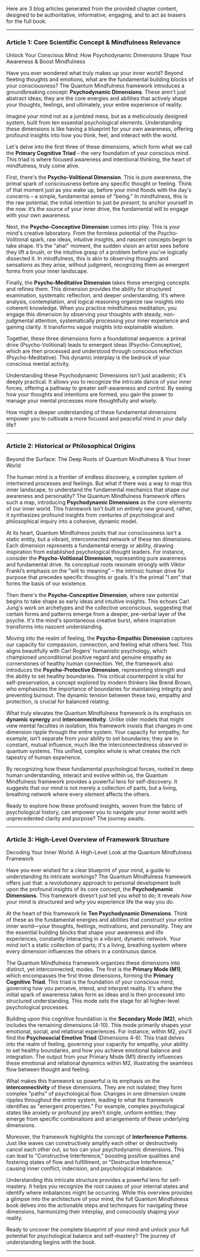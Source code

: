 Here are 3 blog articles generated from the provided chapter content, designed to be authoritative, informative, engaging, and to act as teasers for the full book.

---

### Article 1: Core Scientific Concept & Mindfulness Relevance

 Unlock Your Conscious Mind: How Psychodynamic Dimensions Shape Your Awareness & Boost Mindfulness



Have you ever wondered what truly makes up your inner world? Beyond fleeting thoughts and emotions, what are the fundamental building blocks of your consciousness? The Quantum Mindfulness framework introduces a groundbreaking concept: **Psychodynamic Dimensions**. These aren't just abstract ideas; they are the core energies and abilities that actively shape your thoughts, feelings, and ultimately, your entire experience of reality.

Imagine your mind not as a jumbled mess, but as a meticulously designed system, built from ten essential psychological elements. Understanding these dimensions is like having a blueprint for your own awareness, offering profound insights into how you think, feel, and interact with the world.

Let's delve into the first three of these dimensions, which form what we call the **Primary Cognitive Triad** – the very foundation of your conscious mind. This triad is where focused awareness and intentional thinking, the heart of mindfulness, truly come alive.

First, there's the **Psycho-Volitional Dimension**. This is pure awareness, the primal spark of consciousness before any specific thought or feeling. Think of that moment just as you wake up, before your mind floods with the day's concerns – a simple, fundamental sense of "being." In mindfulness, this is the raw potential, the initial intention to just *be present*, to anchor yourself in the now. It’s the source of your inner drive, the fundamental will to engage with your own awareness.

Next, the **Psycho-Conceptive Dimension** comes into play. This is your mind's creative laboratory. From the formless potential of the Psycho-Volitional spark, raw ideas, intuitive insights, and nascent concepts begin to take shape. It’s the "aha!" moment, the sudden vision an artist sees before they lift a brush, or the intuitive grasp of a problem before you've logically dissected it. In mindfulness, this is akin to observing thoughts and sensations as they arise, without judgment, recognizing them as emergent forms from your inner landscape.

Finally, the **Psycho-Meditative Dimension** takes these emerging concepts and refines them. This dimension provides the ability for structured examination, systematic reflection, and deeper understanding. It’s where analysis, contemplation, and logical reasoning organize raw insights into coherent knowledge. When you practice mindfulness meditation, you engage this dimension by observing your thoughts with steady, non-judgmental attention, systematically processing your inner experience and gaining clarity. It transforms vague insights into explainable wisdom.

Together, these three dimensions form a foundational sequence: a primal drive (Psycho-Volitional) leads to emergent ideas (Psycho-Conceptive), which are then processed and understood through conscious reflection (Psycho-Meditative). This dynamic interplay is the bedrock of your conscious mental activity.

Understanding these Psychodynamic Dimensions isn't just academic; it's deeply practical. It allows you to recognize the intricate dance of your inner forces, offering a pathway to greater self-awareness and control. By seeing how your thoughts and intentions are formed, you gain the power to manage your mental processes more thoughtfully and wisely.

How might a deeper understanding of these fundamental dimensions empower you to cultivate a more focused and peaceful mind in your daily life?

---

### Article 2: Historical or Philosophical Origins

 Beyond the Surface: The Deep Roots of Quantum Mindfulness & Your Inner World



The human mind is a frontier of endless discovery, a complex system of intertwined processes and feelings. But what if there was a way to map this inner landscape, to understand the fundamental mechanics that shape our awareness and personality? The Quantum Mindfulness framework offers such a map, introducing **Psychodynamic Dimensions** as the core elements of our inner world. This framework isn't built on entirely new ground; rather, it synthesizes profound insights from centuries of psychological and philosophical inquiry into a cohesive, dynamic model.

At its heart, Quantum Mindfulness posits that our consciousness isn't a static entity, but a vibrant, interconnected network of these ten dimensions. Each dimension represents a fundamental energy or ability, drawing inspiration from established psychological thought leaders. For instance, consider the **Psycho-Volitional Dimension**, representing pure awareness and fundamental drive. Its conceptual roots resonate strongly with Viktor Frankl’s emphasis on the "will to meaning" – the intrinsic human drive for purpose that precedes specific thoughts or goals. It's the primal "I am" that forms the basis of our existence.

Then there's the **Psycho-Conceptive Dimension**, where raw potential begins to take shape as early ideas and intuitive insights. This echoes Carl Jung's work on archetypes and the collective unconscious, suggesting that certain forms and patterns emerge from a deeper, pre-verbal layer of the psyche. It's the mind's spontaneous creative burst, where inspiration transforms into nascent understanding.

Moving into the realm of feeling, the **Psycho-Empathic Dimension** captures our capacity for compassion, connection, and feeling what others feel. This aligns beautifully with Carl Rogers' humanistic psychology, which championed unconditional positive regard and genuine empathy as cornerstones of healthy human connection. Yet, the framework also introduces the **Psycho-Protective Dimension**, representing strength and the ability to set healthy boundaries. This critical counterpoint is vital for self-preservation, a concept explored by modern thinkers like Brené Brown, who emphasizes the importance of boundaries for maintaining integrity and preventing burnout. The dynamic tension between these two, empathy and protection, is crucial for balanced relating.

What truly elevates the Quantum Mindfulness framework is its emphasis on **dynamic synergy** and **interconnectivity**. Unlike older models that might view mental faculties in isolation, this framework insists that changes in one dimension ripple through the entire system. Your capacity for empathy, for example, isn't separate from your ability to set boundaries; they are in constant, mutual influence, much like the interconnectedness observed in quantum systems. This unified, complex whole is what creates the rich tapestry of human experience.

By recognizing how these fundamental psychological forces, rooted in deep human understanding, interact and evolve within us, the Quantum Mindfulness framework provides a powerful lens for self-discovery. It suggests that our mind is not merely a collection of parts, but a living, breathing network where every element affects the others.

Ready to explore how these profound insights, woven from the fabric of psychological history, can empower you to navigate your inner world with unprecedented clarity and purpose? The journey awaits.

---

### Article 3: High-Level Overview of Framework Structure

 Decoding Your Inner World: A High-Level Look at the Quantum Mindfulness Framework



Have you ever wished for a clear blueprint of your mind, a guide to understanding its intricate workings? The Quantum Mindfulness framework offers just that: a revolutionary approach to personal development built upon the profound insights of its core concept, the **Psychodynamic Dimensions**. This framework doesn't just tell you *what* to do; it reveals *how* your mind is structured and *why* you experience life the way you do.

At the heart of this framework lie **Ten Psychodynamic Dimensions**. Think of these as the fundamental energies and abilities that construct your entire inner world—your thoughts, feelings, motivations, and personality. They are the essential building blocks that shape your awareness and life experiences, constantly interacting in a vibrant, dynamic network. Your mind isn't a static collection of parts; it's a living, breathing system where every dimension influences the others in a continuous dance.

The Quantum Mindfulness framework organizes these dimensions into distinct, yet interconnected, modes. The first is the **Primary Mode (M1)**, which encompasses the first three dimensions, forming the **Primary Cognitive Triad**. This triad is the foundation of your conscious mind, governing how you perceive, intend, and interpret reality. It's where the initial spark of awareness takes form as ideas and is then processed into structured understanding. This mode sets the stage for all higher-level psychological processes.

Building upon this cognitive foundation is the **Secondary Mode (M2)**, which includes the remaining dimensions (4-10). This mode primarily shapes your emotional, social, and relational experiences. For instance, within M2, you'll find the **Psychosocial Emotive Triad** (Dimensions 4-6). This triad delves into the realm of feeling, governing your capacity for empathy, your ability to set healthy boundaries, and how you achieve emotional balance and integration. The output from your Primary Mode (M1) directly influences these emotional and relational dynamics within M2, illustrating the seamless flow between thought and feeling.

What makes this framework so powerful is its emphasis on the **interconnectivity** of these dimensions. They are not isolated; they form complex "paths" of psychological flow. Changes in one dimension create ripples throughout the entire system, leading to what the framework identifies as "emergent properties." For example, complex psychological states like anxiety or profound joy aren't single, uniform entities; they emerge from specific combinations and arrangements of these underlying dimensions.

Moreover, the framework highlights the concept of **Interference Patterns**. Just like waves can constructively amplify each other or destructively cancel each other out, so too can your psychodynamic dimensions. This can lead to "Constructive Interference," boosting positive qualities and fostering states of flow and fulfillment, or "Destructive Interference," causing inner conflict, indecision, and psychological imbalance.

Understanding this intricate structure provides a powerful lens for self-mastery. It helps you recognize the root causes of your internal states and identify where imbalances might be occurring. While this overview provides a glimpse into the architecture of your mind, the full Quantum Mindfulness book delves into the actionable steps and techniques for navigating these dimensions, harmonizing their interplay, and consciously shaping your reality.

Ready to uncover the complete blueprint of your mind and unlock your full potential for psychological balance and self-mastery? The journey of understanding begins with the book.

---
